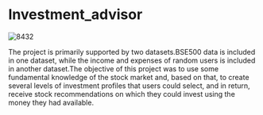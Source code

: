 # Investment_advisor
![8432](https://github.com/SukrutDeshmukh/Investment_advisor/assets/127339353/9c590687-0555-4e05-ac8e-0b0ecb59ea61)

The project is primarily supported by two datasets.BSE500 data is included in one dataset, while the income and expenses of random users is included in another dataset.The objective of this project was to use some fundamental knowledge of the stock market and, based on that, to create several levels of investment profiles that users could select, and in return, receive stock recommendations on which they could invest using the money they had available.
